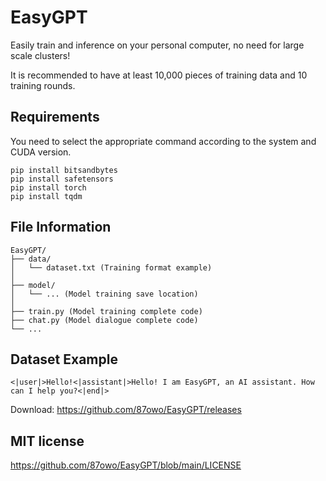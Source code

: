# EasyGPT

Easily train and inference on your personal computer, no need for large scale clusters!

It is recommended to have at least 10,000 pieces of training data and 10 training rounds.

## Requirements

You need to select the appropriate command according to the system and CUDA version.

```
pip install bitsandbytes
pip install safetensors
pip install torch
pip install tqdm
```

## File Information

```
EasyGPT/
├── data/ 
│   └── dataset.txt (Training format example)
│
├── model/ 
│   └── ... (Model training save location)
│
├── train.py (Model training complete code)
├── chat.py (Model dialogue complete code)
└── ...
```

## Dataset Example

```
<|user|>Hello!<|assistant|>Hello! I am EasyGPT, an AI assistant. How can I help you?<|end|>
```

Download: https://github.com/87owo/EasyGPT/releases

## MIT license

https://github.com/87owo/EasyGPT/blob/main/LICENSE
